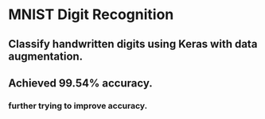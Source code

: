 # MNIST Digit Recognition
## Classify handwritten digits using Keras with data augmentation.
## Achieved 99.54% accuracy.
### further trying to improve accuracy.
